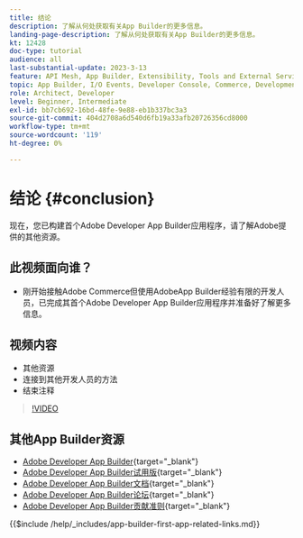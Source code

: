 ```yaml
---
title: 结论
description: 了解从何处获取有关App Builder的更多信息。
landing-page-description: 了解从何处获取有关App Builder的更多信息。
kt: 12428
doc-type: tutorial
audience: all
last-substantial-update: 2023-3-13
feature: API Mesh, App Builder, Extensibility, Tools and External Services, Backend Development
topic: App Builder, I/O Events, Developer Console, Commerce, Development, Integrations
role: Architect, Developer
level: Beginner, Intermediate
exl-id: bb7cb692-16bd-48fe-9e88-eb1b337bc3a3
source-git-commit: 404d2708a6d540d6fb19a33afb20726356cd8000
workflow-type: tm+mt
source-wordcount: '119'
ht-degree: 0%

---
```


# 结论 {#conclusion}

现在，您已构建首个Adobe Developer App Builder应用程序，请了解Adobe提供的其他资源。

## 此视频面向谁？

* 刚开始接触Adobe Commerce但使用AdobeApp Builder经验有限的开发人员，已完成其首个Adobe Developer App Builder应用程序并准备好了解更多信息。

## 视频内容

* 其他资源
* 连接到其他开发人员的方法
* 结束注释

>[!VIDEO](https://video.tv.adobe.com/v/3421071?quality=12&learn=on&captions=chi_hans)

## 其他App Builder资源

* [Adobe Developer App Builder](https://developer.adobe.com/app-builder/){target="_blank"}
* [Adobe Developer App Builder试用版](https://developer.adobe.com/app-builder/trial/){target="_blank"}
* [Adobe Developer App Builder文档](https://developer.adobe.com/app-builder/docs/overview/){target="_blank"}
* [Adobe Developer App Builder论坛](https://experienceleaguecommunities.adobe.com/t5/project-firefly/ct-p/project-firefly){target="_blank"}
* [Adobe Developer App Builder贡献准则](https://developer.adobe.com/app-builder/docs/guides/contribution_guides/){target="_blank"}

{{$include /help/_includes/app-builder-first-app-related-links.md}}
